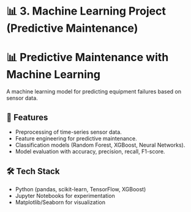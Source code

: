 # 📊 3. Machine Learning Project (Predictive Maintenance)

# 📊 Predictive Maintenance with Machine Learning

A machine learning model for predicting equipment failures based on sensor data.

## 🔧 Features
- Preprocessing of time-series sensor data.
- Feature engineering for predictive maintenance.
- Classification models (Random Forest, XGBoost, Neural Networks).
- Model evaluation with accuracy, precision, recall, F1-score.

## 🛠 Tech Stack
- Python (pandas, scikit-learn, TensorFlow, XGBoost)
- Jupyter Notebooks for experimentation
- Matplotlib/Seaborn for visualization
